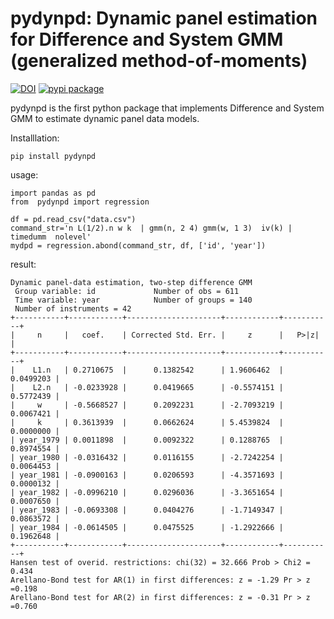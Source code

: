 # pydynpd: Dynamic panel estimation for Difference and System GMM (generalized method-of-moments)
[![DOI](https://zenodo.org/badge/466146436.svg)](https://zenodo.org/badge/latestdoi/466146436)
[![pypi package](https://img.shields.io/pypi/v/pydynpd?style=plastic)](https://pypi.org/project/pydynpd/)

pydynpd is the first python package that implements Difference and System GMM to estimate dynamic panel data models.

Installlation: <br>
``` 
pip install pydynpd
``` 

usage: <br>
``` 
import pandas as pd
from  pydynpd import regression

df = pd.read_csv("data.csv")
command_str='n L(1/2).n w k  | gmm(n, 2 4) gmm(w, 1 3)  iv(k) | timedumm  nolevel'
mydpd = regression.abond(command_str, df, ['id', 'year'])
``` 

result: <br>
``` 
Dynamic panel-data estimation, two-step difference GMM
 Group variable: id             Number of obs = 611    
 Time variable: year            Number of groups = 140 
 Number of instruments = 42                            
+-----------+------------+---------------------+------------+-----------+
|     n     |   coef.    | Corrected Std. Err. |     z      |   P>|z|   |
+-----------+------------+---------------------+------------+-----------+
|    L1.n   | 0.2710675  |      0.1382542      | 1.9606462  | 0.0499203 |
|    L2.n   | -0.0233928 |      0.0419665      | -0.5574151 | 0.5772439 |
|     w     | -0.5668527 |      0.2092231      | -2.7093219 | 0.0067421 |
|     k     | 0.3613939  |      0.0662624      | 5.4539824  | 0.0000000 |
| year_1979 | 0.0011898  |      0.0092322      | 0.1288765  | 0.8974554 |
| year_1980 | -0.0316432 |      0.0116155      | -2.7242254 | 0.0064453 |
| year_1981 | -0.0900163 |      0.0206593      | -4.3571693 | 0.0000132 |
| year_1982 | -0.0996210 |      0.0296036      | -3.3651654 | 0.0007650 |
| year_1983 | -0.0693308 |      0.0404276      | -1.7149347 | 0.0863572 |
| year_1984 | -0.0614505 |      0.0475525      | -1.2922666 | 0.1962648 |
+-----------+------------+---------------------+------------+-----------+
Hansen test of overid. restrictions: chi(32) = 32.666 Prob > Chi2 = 0.434
Arellano-Bond test for AR(1) in first differences: z = -1.29 Pr > z =0.198
Arellano-Bond test for AR(2) in first differences: z = -0.31 Pr > z =0.760
``` 
